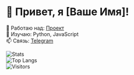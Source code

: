 # 👋 Привет, я [Ваше Имя]!  

🔭 Работаю над: [Проект](ссылка)  
🌱 Изучаю: Python, JavaScript  
📫 Связь: [Telegram](https://t.me/ник)  

![Stats](https://github-readme-stats.vercel.app/api?username=dev-lime&show_icons=true)  
![Top Langs](https://github-readme-stats.vercel.app/api/top-langs/?username=dev-lime&layout=compact)  
![Visitors](https://visitor-badge.laobi.icu/badge?page_id=dev-lime.dev-lime)  
